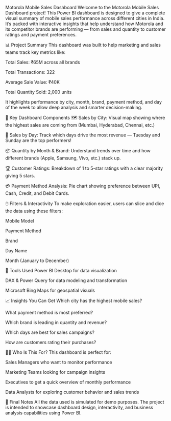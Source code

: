 Motorola Mobile Sales Dashboard
Welcome to the Motorola Mobile Sales Dashboard project! This Power BI dashboard is designed to give a complete visual summary of mobile sales performance across different cities in India. It’s packed with interactive insights that help understand how Motorola and its competitor brands are performing — from sales and quantity to customer ratings and payment preferences.

📊 Project Summary
This dashboard was built to help marketing and sales teams track key metrics like:

Total Sales: ₹65M across all brands

Total Transactions: 322

Average Sale Value: ₹40K

Total Quantity Sold: 2,000 units

It highlights performance by city, month, brand, payment method, and day of the week to allow deep analysis and smarter decision-making.

🧩 Key Dashboard Components
🗺️ Sales by City: Visual map showing where the highest sales are coming from (Mumbai, Hyderabad, Chennai, etc.)

📅 Sales by Day: Track which days drive the most revenue — Tuesday and Sunday are the top performers!

📦 Quantity by Month & Brand: Understand trends over time and how different brands (Apple, Samsung, Vivo, etc.) stack up.

🏆 Customer Ratings: Breakdown of 1 to 5-star ratings with a clear majority giving 5 stars.

💳 Payment Method Analysis: Pie chart showing preference between UPI, Cash, Credit, and Debit Cards.

🖱️ Filters & Interactivity
To make exploration easier, users can slice and dice the data using these filters:

Mobile Model

Payment Method

Brand

Day Name

Month (January to December)

🧰 Tools Used
Power BI Desktop for data visualization

DAX & Power Query for data modeling and transformation

Microsoft Bing Maps for geospatial visuals

📈 Insights You Can Get
Which city has the highest mobile sales?

What payment method is most preferred?

Which brand is leading in quantity and revenue?

Which days are best for sales campaigns?

How are customers rating their purchases?

👩‍💻 Who Is This For?
This dashboard is perfect for:

Sales Managers who want to monitor performance

Marketing Teams looking for campaign insights

Executives to get a quick overview of monthly performance

Data Analysts for exploring customer behavior and sales trends

📝 Final Notes
All the data used is simulated for demo purposes. The project is intended to showcase dashboard design, interactivity, and business analysis capabilities using Power BI.
